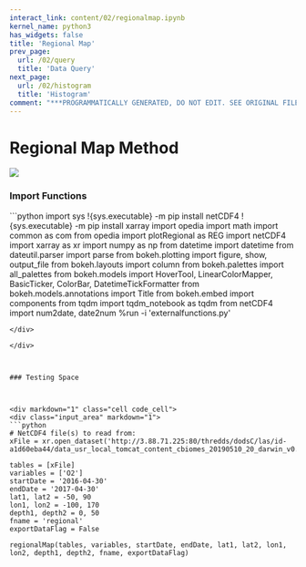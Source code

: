 ```yaml
---
interact_link: content/02/regionalmap.ipynb
kernel_name: python3
has_widgets: false
title: 'Regional Map'
prev_page:
  url: /02/query
  title: 'Data Query'
next_page:
  url: /02/histogram
  title: 'Histogram'
comment: "***PROGRAMMATICALLY GENERATED, DO NOT EDIT. SEE ORIGINAL FILES IN /content***"
---
```



# Regional Map Method



![](regionalmap.png)



### Import Functions



<div markdown="1" class="cell code_cell">
<div class="input_area hidecode" markdown="1">
```python
import sys
!{sys.executable} -m pip install netCDF4
!{sys.executable} -m pip install xarray
import opedia
import math
import common as com
from opedia import plotRegional as REG
import netCDF4
import xarray as xr
import numpy as np
from datetime import datetime
from dateutil.parser import parse
from bokeh.plotting import figure, show, output_file
from bokeh.layouts import column
from bokeh.palettes import all_palettes
from bokeh.models import HoverTool, LinearColorMapper, BasicTicker, ColorBar, DatetimeTickFormatter
from bokeh.models.annotations import Title
from bokeh.embed import components
from tqdm import tqdm_notebook as tqdm
from netCDF4 import num2date, date2num
%run -i 'externalfunctions.py'

```
</div>

</div>



### Testing Space



<div markdown="1" class="cell code_cell">
<div class="input_area" markdown="1">
```python
# NetCDF4 file(s) to read from:
xFile = xr.open_dataset('http://3.88.71.225:80/thredds/dodsC/las/id-a1d60eba44/data_usr_local_tomcat_content_cbiomes_20190510_20_darwin_v0.2_cs510_darwin_v0.2_cs510_nutrients.nc.jnl')

tables = [xFile]
variables = ['O2']
startDate = '2016-04-30'
endDate = '2017-04-30'
lat1, lat2 = -50, 90
lon1, lon2 = -100, 170
depth1, depth2 = 0, 50
fname = 'regional'
exportDataFlag = False

regionalMap(tables, variables, startDate, endDate, lat1, lat2, lon1, lon2, depth1, depth2, fname, exportDataFlag)

```
</div>

</div>

